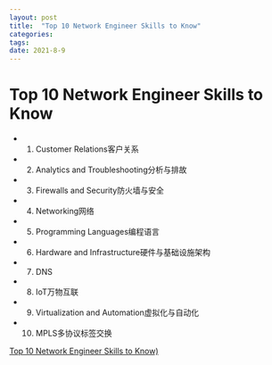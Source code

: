 ```yaml
---
layout: post
title:  "Top 10 Network Engineer Skills to Know"
categories:
tags:
date: 2021-8-9
---
```


# Top 10 Network Engineer Skills to Know

- 1. Customer Relations客户关系
- 2. Analytics and Troubleshooting分析与排故
- 3. Firewalls and Security防火墙与安全
- 4. Networking网络
- 5. Programming Languages编程语言
- 6. Hardware and Infrastructure硬件与基础设施架构
- 7. DNS
- 8. IoT万物互联
- 9. Virtualization and Automation虚拟化与自动化
- 10. MPLS多协议标签交换

[Top 10 Network Engineer Skills to Know)](https://www.sdxcentral.com/industry/career/skills/top-10-network-engineer-skills-to-know/)